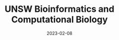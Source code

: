 ---
# Leave the homepage title empty to use the site title
title: UNSW Bioinformatics and Computational Biology
date: 2023-02-08
type: landing

sections:
  - block: hero
    content:
      title: |
        Bioinformatics and Computational Biology
        Research Group
      image:
        filename: welcome.jpg
      text: |
        <br>
        
        The **Bioinformatics and Computational Biology Research Group** has been a center of excellence for bioinformatics research, teaching, and practice since its founding in 2023. Our team comprises of multiple groups who are passionate about bioinformatics and computational biology. We are involved in a number of research projects (links), and offer projects for both honors students (link) and post-graduate students (links). We are key contact people for the Bioinformatics Degree at UNSW (link to teaching), and are happy to speak at external events (e.g., high school and career events).
    design:
      view: card 
      columns: '2'

  - block: collection
    content:
      title: Research Areas
      subtitle:
      text:
      count: 5
      filters:
        author: ''
        category: ''
        exclude_featured: false
        publication_type: ''
        tag: ''
      offset: 0
      order: desc
      page_type: post
    design:
      view: card
      columns: '1'
  
  - block: markdown
    content:
      title: News
      subtitle: ''
      text:
    design:
      columns: '2'
      background:
        image: 
          filename: coders.jpg
          filters:
            brightness: 1
          parallax: false
          position: center
          size: cover
          text_color_light: true
      spacing:
        padding: ['20px', '0', '20px', '0']
      css_class: fullscreen
  
  - block: markdown
    content:
      title:
      subtitle:
      text: |
        {{% cta cta_link="./people/" cta_text="Meet the team →" %}}
    design:
      columns: '2'
---